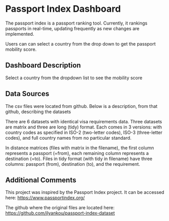 
# Passport Index Dashboard

The passport index is a passport ranking tool. Currently, it rankings passports in real-time, updating frequently as new changes are implemented. 

Users can can select a country from the drop down to get the passport mobility score.


## Dashboard Description
Select a country from the dropdown list to see the mobility score

## Data Sources
The  csv files were located from github. Below is a description, from that github, describing the datasets


There are 6 datasets with identical visa requirements data. Three datasets are matrix and three are long (tidy) format. Each comes in 3 versions: with country codes as specified in ISO-2 (two-letter codes), ISO-3 (three-letter codes), and full country names from no particular standard.

In distance matrices (files with matrix in the filename), the first column represents a passport (=from), each remaining column represents a destination (=to).
Files in tidy format (with tidy in filename) have three columns: passport (from), destination (to), and the requirement.
## Additional Comments
This project was inspired by the Passport Index project. 
It can be accessed here: https://www.passportindex.org/

The github where the original files are located here: https://github.com/ilyankou/passport-index-dataset
